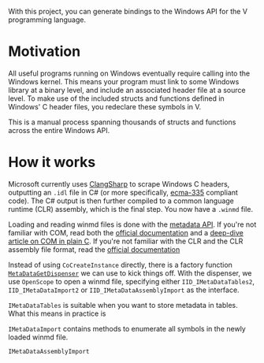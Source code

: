 With this project, you can generate bindings to the Windows API for the V programming language.

# Motivation
All useful programs running on Windows eventually require calling into the Windows kernel. This means your program must link to some Windows library at a binary level, and include an associated header file at a source level. To make use of the included structs and functions defined in Windows' C header files, you redeclare these symbols in V.

This is a manual process spanning thousands of structs and functions across the entire Windows API.

# How it works
Microsoft currently uses [ClangSharp](https://github.com/microsoft/win32metadata#clangsharp-overview) to scrape Windows C headers, outputting an `.idl` file in C# (or more specifically, [ecma-335](https://www.ecma-international.org/publications-and-standards/standards/ecma-335/) compliant code). The C# output is then further compiled to a common language runtime (CLR) assembly, which is the final step. You now have a `.winmd` file.

Loading and reading winmd files is done with the [metadata API](https://learn.microsoft.com/en-us/windows/win32/api/rometadataapi/). If you're not familiar with COM, read both the [official documentation](https://learn.microsoft.com/en-us/windows/win32/com/the-component-object-model) and a [deep-dive article on COM in plain C](https://www.codeproject.com/Articles/13601/COM-in-plain-C). If you're not familiar with the CLR and the CLR assembly file format, read the [official documentation](https://learn.microsoft.com/en-us/dotnet/standard/clr)

Instead of using `CoCreateInstance` directly, there is a factory function [`MetaDataGetDispenser`](https://learn.microsoft.com/en-us/windows/win32/api/rometadata/nf-rometadata-metadatagetdispenser) we can use to kick things off. With the dispenser, we use `OpenScope` to open a winmd file, specifying either `IID_IMetaDataTables2`, `IID_IMetaDataImport2` or `IID_IMetaDataAssemblyImport` as the interface.

`IMetaDataTables` is suitable when you want to store metadata in tables. What this means in practice is 

`IMetaDataImport` contains methods to enumerate all symbols in the newly loaded winmd file.

`IMetaDataAssemblyImport`